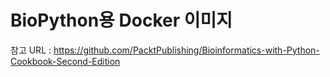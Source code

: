# BioPython용 Docker 이미지 

참고  URL : https://github.com/PacktPublishing/Bioinformatics-with-Python-Cookbook-Second-Edition
